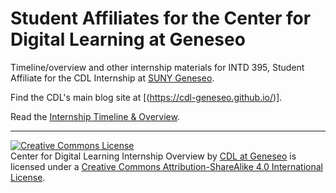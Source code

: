 # Student Affiliates for the Center for Digital Learning at Geneseo

Timeline/overview and other internship materials for INTD 395, Student Affiliate for the CDL Internship at [SUNY Geneseo](https://geneseo.edu/).

Find the CDL's main blog site at [(https://cdl-geneseo.github.io/)].

Read the [Internship Timeline & Overview](InternshipOverview.md).

-----

<a rel="license" href="http://creativecommons.org/licenses/by-sa/4.0/"><img alt="Creative Commons License" style="border-width:0" src="https://i.creativecommons.org/l/by-sa/4.0/88x31.png" /></a><br /><span xmlns:dct="http://purl.org/dc/terms/" property="dct:title">Center for Digital Learning Internship Overview</span> by <a xmlns:cc="http://creativecommons.org/ns#" href="https://github.com/cdl-geneseo/student-affiliates" property="cc:attributionName" rel="cc:attributionURL">CDL at Geneseo</a> is licensed under a <a rel="license" href="http://creativecommons.org/licenses/by-sa/4.0/">Creative Commons Attribution-ShareAlike 4.0 International License</a>.

